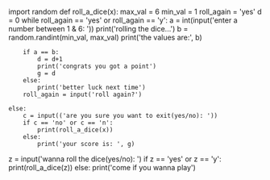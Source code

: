 import random
def roll_a_dice(x):
    max_val = 6
    min_val = 1
    roll_again = 'yes'
    d = 0
    while roll_again == 'yes' or roll_again == 'y':
        a = int(input('enter a number between 1 & 6: '))
        print('rolling the dice...')
        b =  random.randint(min_val, max_val)
        print('the values are:', b)
        
        if a == b:
            d = d+1
            print('congrats you got a point')
            g = d
        else:
            print('better luck next time')
        roll_again = input('roll again?')
        
    else:
        c = input(('are you sure you want to exit(yes/no): '))
        if c == 'no' or c == 'n':
            print(roll_a_dice(x))
        else:
            print('your score is: ', g)

z = input('wanna roll the dice(yes/no): ')
if z == 'yes' or z == 'y':
    print(roll_a_dice(z))
else:
    print('come if you wanna play')
